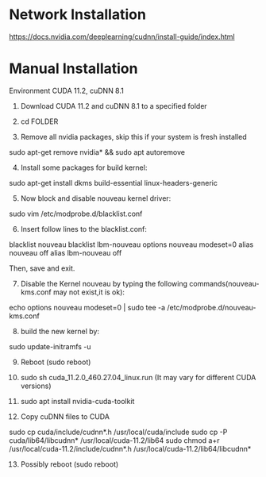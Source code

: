 # Network Installation

https://docs.nvidia.com/deeplearning/cudnn/install-guide/index.html

# Manual Installation

Environment CUDA 11.2, cuDNN 8.1

1. Download CUDA 11.2 and cuDNN 8.1 to a specified folder

2. cd FOLDER

3. Remove all nvidia packages, skip this if your system is fresh installed

sudo apt-get remove nvidia* && sudo apt autoremove

4. Install some packages for build kernel:

sudo apt-get install dkms build-essential linux-headers-generic

5. Now block and disable nouveau kernel driver:

sudo vim /etc/modprobe.d/blacklist.conf

6. Insert follow lines to the blacklist.conf:

blacklist nouveau
blacklist lbm-nouveau
options nouveau modeset=0
alias nouveau off
alias lbm-nouveau off

Then, save and exit.

7. Disable the Kernel nouveau by typing the following commands(nouveau-kms.conf may not exist,it is ok):

echo options nouveau modeset=0 | sudo tee -a /etc/modprobe.d/nouveau-kms.conf

8. build the new kernel by:

sudo update-initramfs -u

9. Reboot (sudo reboot)

10. sudo sh cuda_11.2.0_460.27.04_linux.run (It may vary for different CUDA versions)

11. sudo apt install nvidia-cuda-toolkit

12. Copy cuDNN files to CUDA

sudo cp cuda/include/cudnn*.h /usr/local/cuda/include
sudo cp -P cuda/lib64/libcudnn* /usr/local/cuda-11.2/lib64 
sudo chmod a+r /usr/local/cuda-11.2/include/cudnn*.h /usr/local/cuda-11.2/lib64/libcudnn*

13. Possibly reboot (sudo reboot)


